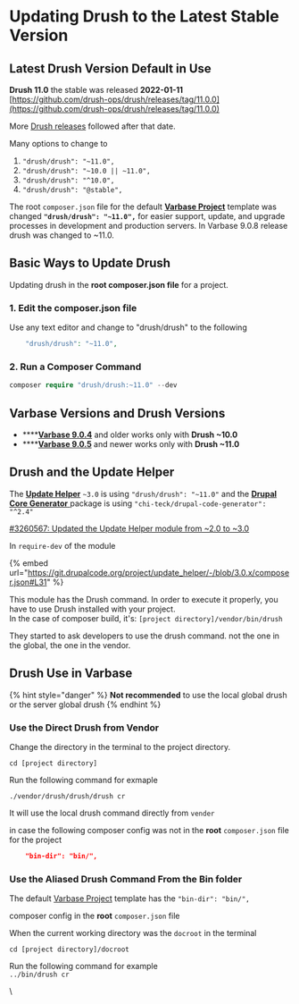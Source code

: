 # Updating Drush to the Latest Stable Version

## Latest Drush Version Default in Use

**Drush 11.0** the stable was released **2022-01-11**\
[https://github.com/drush-ops/drush/releases/tag/11.0.0](https://github.com/drush-ops/drush/releases/tag/11.0.0)

More [Drush releases](https://github.com/drush-ops/drush/releases) followed after that date.

Many options to change to

1. `"drush/drush": "~11.0",`
2. `"drush/drush": "~10.0 || ~11.0",`
3. `"drush/drush": "^10.0",`
4. `"drush/drush": "@stable",`

The root `composer.json` file for the default [**Varbase Project**](https://github.com/Vardot/varbase-project/blob/9.0.x/composer.json#L43) template was changed **`"drush/drush": "~11.0",`** for easier support, update, and upgrade processes in development and production servers. In Varbase 9.0.8 release drush was changed to  \~11.0.



## Basic Ways to **U**pdate **Drush**

&#x20;Updating drush in the **root composer.json file** for a project.

### 1. Edit the composer.json file

Use any text editor and change to "drush/drush" to the following

```php
    "drush/drush": "~11.0",
```

### 2. Run a Composer Command

```php
composer require "drush/drush:~11.0" --dev
```

## Varbase Versions and Drush Versions

* ****[**Varbase 9.0.4**](https://www.drupal.org/project/varbase/releases/9.0.4) and older works only with **Drush \~10.0**
* ****[**Varbase 9.0.5**](https://www.drupal.org/project/varbase/releases/9.0.5) and newer works only with **Drush \~11.0**

## **Drush and the Update Helper**

The [**Update Helper**](https://www.drupal.org/project/update\_helper) `~3.0` is using `"drush/drush": "~11.0"` and the [**Drupal Core Generator** ](https://github.com/Chi-teck/drupal-code-generator) package is using `"chi-teck/drupal-code-generator": "^2.4"`

[#3260567: Updated the Update Helper module from \~2.0 to \~3.0](https://www.drupal.org/project/varbase\_core/issues/3260567)

In `require-dev` of the module

{% embed url="https://git.drupalcode.org/project/update_helper/-/blob/3.0.x/composer.json#L31" %}

This module has the Drush command. In order to execute it properly, you have to use Drush installed with your project.\
In the case of composer build, it's: `[project directory]/vendor/bin/drush`

They started to ask developers to use the drush command. not the one in the global, the one in the vendor.

## Drush Use in Varbase

{% hint style="danger" %}
**Not recommended** to use the local global drush or the server global drush
{% endhint %}

### Use the Direct Drush from Vendor

Change the directory in the terminal to the project directory.

`cd [project directory]`

Run the following command for exmaple

`./vendor/drush/drush/drush cr`

It will use the local drush command directly from `vender`

in case the following composer config was not in the **root** `composer.json` file for the project

```json
    "bin-dir": "bin/",
```

### Use the Aliased Drush Command From the Bin folder

The default [Varbase Project](https://github.com/Vardot/varbase-project/blob/9.0.x/composer.json#L42) template has the  `"bin-dir": "bin/",`

composer config in the **root** `composer.json` file

When the current working directory was the `docroot` in the terminal

`cd [project directory]/docroot`

Run the following command for example \
`../bin/drush cr`

\
